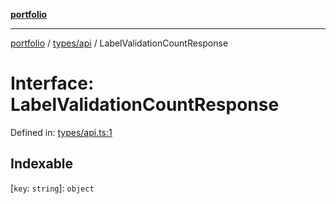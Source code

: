 [**portfolio**](../../../README.md)

***

[portfolio](../../../modules.md) / [types/api](../README.md) / LabelValidationCountResponse

# Interface: LabelValidationCountResponse

Defined in: [types/api.ts:1](https://github.com/tnorlund/Portfolio/blob/66e0b749b6ce1eda08da76d279914f09333252c9/portfolio/types/api.ts#L1)

## Indexable

\[`key`: `string`\]: `object`
